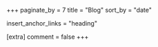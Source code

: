 +++
paginate_by = 7
title = "Blog"
sort_by = "date"

insert_anchor_links = "heading"

[extra]
comment = false
+++
